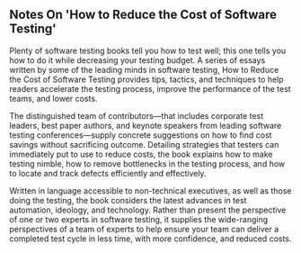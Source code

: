 ## Notes On 'How to Reduce the Cost of Software Testing'

Plenty of software testing books tell you how to test well; this one tells you how to do it while decreasing your testing budget. A series of essays written by some of the leading minds in software testing, How to Reduce the Cost of Software Testing provides tips, tactics, and techniques to help readers accelerate the testing process, improve the performance of the test teams, and lower costs.

The distinguished team of contributors―that includes corporate test leaders, best paper authors, and keynote speakers from leading software testing conferences―supply concrete suggestions on how to find cost savings without sacrificing outcome. Detailing strategies that testers can immediately put to use to reduce costs, the book explains how to make testing nimble, how to remove bottlenecks in the testing process, and how to locate and track defects efficiently and effectively.

Written in language accessible to non-technical executives, as well as those doing the testing, the book considers the latest advances in test automation, ideology, and technology. Rather than present the perspective of one or two experts in software testing, it supplies the wide-ranging perspectives of a team of experts to help ensure your team can deliver a completed test cycle in less time, with more confidence, and reduced costs.
